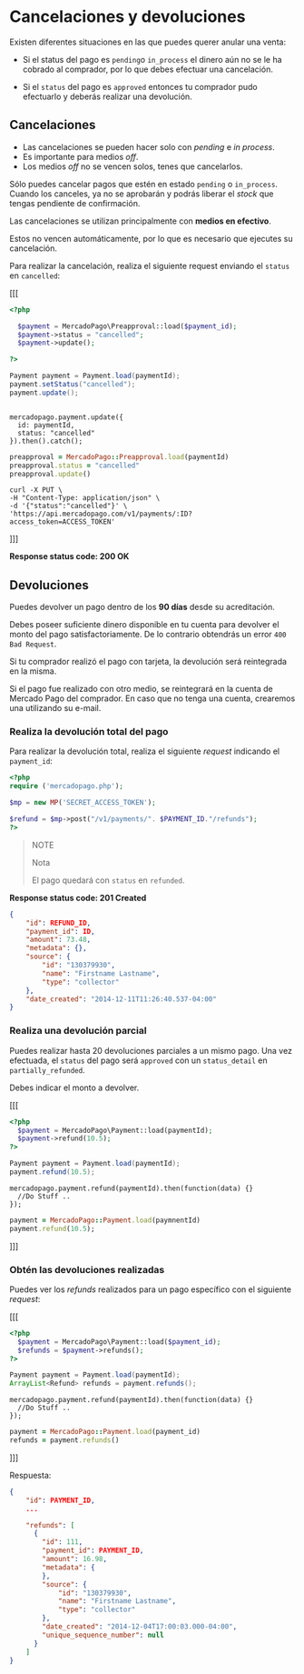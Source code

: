 # Cancelaciones y devoluciones

Existen diferentes situaciones en las que puedes querer anular una venta:

* Si el status del pago es `pending`o `in_process` el dinero aún no se le ha cobrado al comprador, por lo que debes efectuar una cancelación.

* Si el `status` del pago es `approved` entonces tu comprador pudo efectuarlo y deberás realizar una devolución.

## Cancelaciones

- Las cancelaciones se pueden hacer solo con _pending_ e _in process_.
- Es importante para medios _off_.
- Los medios _off_ no se vencen solos, tenes que cancelarlos.

Sólo puedes cancelar pagos que estén en estado `pending` o `in_process`. Cuando los canceles, ya no se aprobarán y podrás liberar el _stock_ que tengas pendiente de confirmación.

Las cancelaciones se utilizan principalmente con **medios en efectivo**.

Estos no vencen automáticamente, por lo que es necesario que ejecutes su cancelación.

Para realizar la cancelación, realiza el siguiente request enviando el `status` en `cancelled`:

[[[
```php
<?php

  $payment = MercadoPago\Preapproval::load($payment_id);
  $payment->status = "cancelled";
  $payment->update();

?>
```
```java
Payment payment = Payment.load(paymentId);
payment.setStatus("cancelled");
payment.update();

```
```node

mercadopago.payment.update({
  id: paymentId,
  status: "cancelled"
}).then().catch();

```
```ruby
preapproval = MercadoPago::Preapproval.load(paymentId)
preapproval.status = "cancelled"
preapproval.update()
```
```curl
curl -X PUT \
-H "Content-Type: application/json" \
-d '{"status":"cancelled"}' \
'https://api.mercadopago.com/v1/payments/:ID?access_token=ACCESS_TOKEN'
```
]]]

**Response status code: 200 OK**

## Devoluciones

Puedes devolver un pago dentro de los **90 días** desde su acreditación.

Debes poseer suficiente dinero disponible en tu cuenta para devolver el monto del pago satisfactoriamente. De lo contrario obtendrás un error `400 Bad Request`.

Si tu comprador realizó el pago con tarjeta, la devolución será reintegrada en la misma.

Si el pago fue realizado con otro medio, se reintegrará en la cuenta de Mercado Pago del comprador. En caso que no tenga una cuenta, crearemos una utilizando su e-mail.


### Realiza la devolución total del pago

Para realizar la devolución total, realiza el siguiente _request_ indicando el `payment_id`:

```php
<?php
require ('mercadopago.php');

$mp = new MP('SECRET_ACCESS_TOKEN');

$refund = $mp->post("/v1/payments/". $PAYMENT_ID."/refunds");
?>
```
> NOTE
>
> Nota
>
> El pago quedará con `status` en `refunded`.


**Response status code: 201 Created**

```json
{
	"id": REFUND_ID,
	"payment_id": ID,
	"amount": 73.48,
	"metadata": {},
	"source": {
		"id": "130379930",
		"name": "Firstname Lastname",
		"type": "collector"
	},
	"date_created": "2014-12-11T11:26:40.537-04:00"
}
```

### Realiza una devolución parcial

Puedes realizar hasta 20 devoluciones parciales a un mismo pago. Una vez efectuada, el `status` del pago será `approved` con un `status_detail` en `partially_refunded`.

Debes indicar el monto a devolver.

[[[

```php
<?php
  $payment = MercadoPago\Payment::load(paymentId);
  $payment->refund(10.5);
?>
```
```java
Payment payment = Payment.load(paymentId);
payment.refund(10.5);
```
```node
mercadopago.payment.refund(paymentId).then(function(data) {}
  //Do Stuff ..
});
```
```ruby
payment = MercadoPago::Payment.load(paymnentId)
payment.refund(10.5);
```
]]]


### Obtén las devoluciones realizadas

Puedes ver los _refunds_ realizados para un pago específico con el siguiente _request_:

[[[
```php
<?php
  $payment = MercadoPago\Payment::load($payment_id);
  $refunds = $payment->refunds();
?>
```
```java
Payment payment = Payment.load(paymentId);
ArrayList<Refund> refunds = payment.refunds();
```
```node
mercadopago.payment.refund(paymentId).then(function(data) {}
  //Do Stuff ..
});
```
```ruby
payment = MercadoPago::Payment.load(payment_id)
refunds = payment.refunds()
```
]]]



Respuesta:

```json
{
    "id": PAYMENT_ID,
    ...

    "refunds": [
      {
        "id": 111,
        "payment_id": PAYMENT_ID,
        "amount": 16.98,
        "metadata": {
        },
        "source": {
            "id": "130379930",
            "name": "Firstname Lastname",
            "type": "collector"
        },
        "date_created": "2014-12-04T17:00:03.000-04:00",
        "unique_sequence_number": null
      }
    ]
}
```
